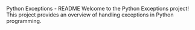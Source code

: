 Python Exceptions - README
Welcome to the Python Exceptions project! This project provides an overview of handling exceptions in Python programming.
